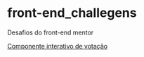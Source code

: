 # front-end_challegens
Desafios do front-end mentor


<a href="https://samuel-lacerda.github.io/front-end_challegens/interactive-rating-component-main/index.html" target="_blank">Componente interativo de votação</a>
